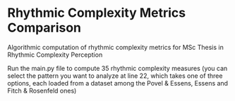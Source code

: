 # Rhythmic Complexity Metrics Comparison
 Algorithmic computation of rhythmic complexity metrics for MSc Thesis in Rhythmic Complexity Perception

Run the main.py file to compute 35 rhythmic complexity measures
(you can select the pattern you want to analyze at line 22, which takes one of three options, each loaded from a dataset among the Povel & Essens, Essens and Fitch & Rosenfeld ones)
